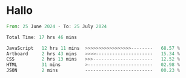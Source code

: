 # Hallo
<!--START_SECTION:waka-->

```rust
From: 25 June 2024 - To: 25 July 2024

Total Time: 17 hrs 46 mins

JavaScript   12 hrs 11 mins  >>>>>>>>>>>>>>>>>--------   68.57 %
Artboard     2 hrs 43 mins   >>>>---------------------   15.34 %
CSS          2 hrs 13 mins   >>>----------------------   12.52 %
HTML         31 mins         >------------------------   02.98 %
JSON         2 mins          -------------------------   00.23 %
```

<!--END_SECTION:waka-->

